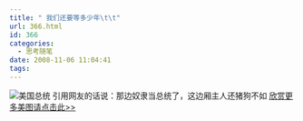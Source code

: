 ```yaml
---
title: " 我们还要等多少年\t\t"
url: 366.html
id: 366
categories:
  - 思考随笔
date: 2008-11-06 11:04:41
tags:
---
```


![美国总统 ](../../../images/2008/11/november-4-2008-thumb1.jpg) 引用网友的话说：那边奴隶当总统了，这边厢主人还猪狗不如 [欣赏更多美图请点击此>>](http://www.boston.com/bigpicture/2008/11/the_next_president_of_the_unit.html )